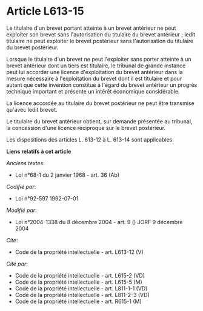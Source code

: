 # Article L613-15

Le titulaire d'un brevet portant atteinte à un brevet antérieur ne peut exploiter son brevet sans l'autorisation du titulaire
du brevet antérieur ; ledit titulaire ne peut exploiter le brevet postérieur sans l'autorisation du titulaire du brevet
postérieur. 

Lorsque le titulaire d'un brevet ne peut l'exploiter sans porter atteinte à un brevet antérieur dont un tiers est titulaire,
le tribunal de grande instance peut lui accorder une licence d'exploitation du brevet antérieur dans la mesure nécessaire à
l'exploitation du brevet dont il est titulaire et pour autant que cette invention constitue à l'égard du brevet antérieur un
progrès technique important et présente un intérêt économique considérable. 

La licence accordée au titulaire du brevet postérieur ne peut être transmise qu'avec ledit brevet. 

Le titulaire du brevet antérieur obtient, sur demande présentée au tribunal, la concession d'une licence réciproque sur le
brevet postérieur. 

Les dispositions des articles L. 613-12 à L. 613-14 sont applicables.

**Liens relatifs à cet article**

_Anciens textes_:

  - Loi n°68-1 du 2 janvier 1968 - art. 36 (Ab)

_Codifié par_:

  - Loi n°92-597 1992-07-01

_Modifié par_:

  - Loi n°2004-1338 du 8 décembre 2004 - art. 9 () JORF 9 décembre 2004

_Cite_:

  - Code de la propriété intellectuelle - art. L613-12 (V)

_Cité par_:

  - Code de la propriété intellectuelle - art. L615-2 (VD)
  - Code de la propriété intellectuelle - art. L615-5 (M)
  - Code de la propriété intellectuelle - art. L811-1-1 (VD)
  - Code de la propriété intellectuelle - art. L811-2-3 (VD)
  - Code de la propriété intellectuelle - art. R615-1 (M)

